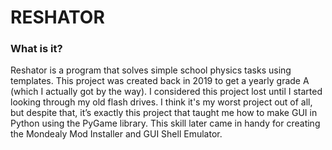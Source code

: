 # RESHATOR

### What is it?
Reshator is a program that solves simple school physics tasks using templates. This project was created back in 2019 to get a yearly grade A (which I actually got by the way). I considered this project lost until I started looking through my old flash drives. I think it's my worst project out of all, but despite that, it’s exactly this project that taught me how to make GUI in Python using the PyGame library. This skill later came in handy for creating the Mondealy Mod Installer and GUI Shell Emulator.
